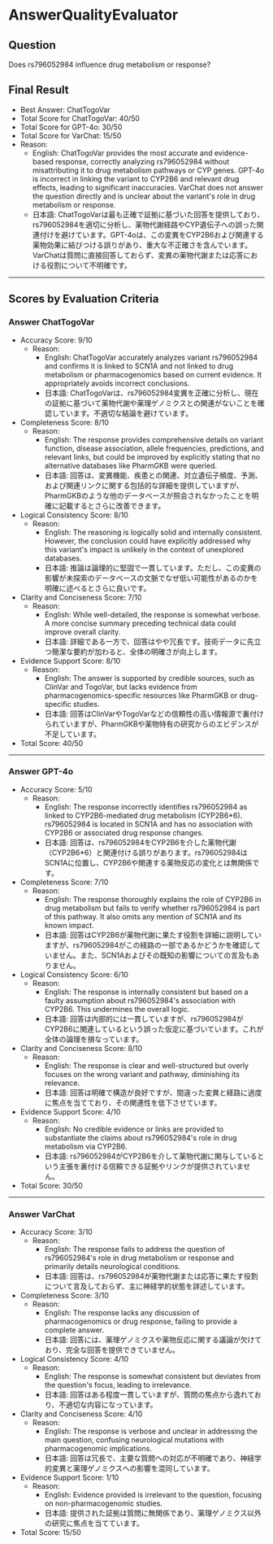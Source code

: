 # AnswerQualityEvaluator

## Question

Does rs796052984 influence drug metabolism or response?

## Final Result

- Best Answer: ChatTogoVar
- Total Score for ChatTogoVar: 40/50
- Total Score for GPT-4o: 30/50
- Total Score for VarChat: 15/50
- Reason:
  - English: ChatTogoVar provides the most accurate and evidence-based response, correctly analyzing rs796052984 without misattributing it to drug metabolism pathways or CYP genes. GPT-4o is incorrect in linking the variant to CYP2B6 and relevant drug effects, leading to significant inaccuracies. VarChat does not answer the question directly and is unclear about the variant's role in drug metabolism or response.
  - 日本語: ChatTogoVarは最も正確で証拠に基づいた回答を提供しており、rs796052984を適切に分析し、薬物代謝経路やCYP遺伝子への誤った関連付けを避けています。GPT-4oは、この変異をCYP2B6および関連する薬物効果に結びつける誤りがあり、重大な不正確さを含んでいます。VarChatは質問に直接回答しておらず、変異の薬物代謝または応答における役割について不明確です。

---

## Scores by Evaluation Criteria

### Answer ChatTogoVar
- Accuracy Score: 9/10
  - Reason: 
    - English: ChatTogoVar accurately analyzes variant rs796052984 and confirms it is linked to SCN1A and not linked to drug metabolism or pharmacogenomics based on current evidence. It appropriately avoids incorrect conclusions.
    - 日本語: ChatTogoVarは、rs796052984変異を正確に分析し、現在の証拠に基づいて薬物代謝や薬理ゲノミクスとの関連がないことを確認しています。不適切な結論を避けています。
- Completeness Score: 8/10
  - Reason: 
    - English: The response provides comprehensive details on variant function, disease association, allele frequencies, predictions, and relevant links, but could be improved by explicitly stating that no alternative databases like PharmGKB were queried.
    - 日本語: 回答は、変異機能、疾患との関連、対立遺伝子頻度、予測、および関連リンクに関する包括的な詳細を提供していますが、PharmGKBのような他のデータベースが照会されなかったことを明確に記載するとさらに改善できます。
- Logical Consistency Score: 8/10
  - Reason: 
    - English: The reasoning is logically solid and internally consistent. However, the conclusion could have explicitly addressed why this variant's impact is unlikely in the context of unexplored databases.
    - 日本語: 推論は論理的に堅固で一貫しています。ただし、この変異の影響が未探索のデータベースの文脈でなぜ低い可能性があるのかを明確に述べるとさらに良いです。
- Clarity and Conciseness Score: 7/10
  - Reason: 
    - English: While well-detailed, the response is somewhat verbose. A more concise summary preceding technical data could improve overall clarity.
    - 日本語: 詳細である一方で、回答はやや冗長です。技術データに先立つ簡潔な要約が加わると、全体の明確さが向上します。
- Evidence Support Score: 8/10
  - Reason: 
    - English: The answer is supported by credible sources, such as ClinVar and TogoVar, but lacks evidence from pharmacogenomics-specific resources like PharmGKB or drug-specific studies.
    - 日本語: 回答はClinVarやTogoVarなどの信頼性の高い情報源で裏付けられていますが、PharmGKBや薬物特有の研究からのエビデンスが不足しています。
- Total Score: 40/50

---

### Answer GPT-4o
- Accuracy Score: 5/10
  - Reason: 
    - English: The response incorrectly identifies rs796052984 as linked to CYP2B6-mediated drug metabolism (CYP2B6*6). rs796052984 is located in SCN1A and has no association with CYP2B6 or associated drug response changes.
    - 日本語: 回答は、rs796052984をCYP2B6を介した薬物代謝（CYP2B6*6）と関連付ける誤りがあります。rs796052984はSCN1Aに位置し、CYP2B6や関連する薬物反応の変化とは無関係です。
- Completeness Score: 7/10
  - Reason: 
    - English: The response thoroughly explains the role of CYP2B6 in drug metabolism but fails to verify whether rs796052984 is part of this pathway. It also omits any mention of SCN1A and its known impact.
    - 日本語: 回答はCYP2B6が薬物代謝に果たす役割を詳細に説明していますが、rs796052984がこの経路の一部であるかどうかを確認していません。また、SCN1Aおよびその既知の影響についての言及もありません。
- Logical Consistency Score: 6/10
  - Reason: 
    - English: The response is internally consistent but based on a faulty assumption about rs796052984's association with CYP2B6. This undermines the overall logic.
    - 日本語: 回答は内部的には一貫していますが、rs796052984がCYP2B6に関連しているという誤った仮定に基づいています。これが全体の論理を損なっています。
- Clarity and Conciseness Score: 8/10
  - Reason: 
    - English: The response is clear and well-structured but overly focuses on the wrong variant and pathway, diminishing its relevance.
    - 日本語: 回答は明確で構造が良好ですが、間違った変異と経路に過度に焦点を当てており、その関連性を低下させています。
- Evidence Support Score: 4/10
  - Reason: 
    - English: No credible evidence or links are provided to substantiate the claims about rs796052984's role in drug metabolism via CYP2B6.
    - 日本語: rs796052984がCYP2B6を介して薬物代謝に関与しているという主張を裏付ける信頼できる証拠やリンクが提供されていません。
- Total Score: 30/50

---

### Answer VarChat
- Accuracy Score: 3/10
  - Reason: 
    - English: The response fails to address the question of rs796052984's role in drug metabolism or response and primarily details neurological conditions.
    - 日本語: 回答は、rs796052984が薬物代謝または応答に果たす役割について言及しておらず、主に神経学的状態を詳述しています。
- Completeness Score: 3/10
  - Reason: 
    - English: The response lacks any discussion of pharmacogenomics or drug response, failing to provide a complete answer.
    - 日本語: 回答には、薬理ゲノミクスや薬物反応に関する議論が欠けており、完全な回答を提供できていません。
- Logical Consistency Score: 4/10
  - Reason: 
    - English: The response is somewhat consistent but deviates from the question's focus, leading to irrelevance.
    - 日本語: 回答はある程度一貫していますが、質問の焦点から逸れており、不適切な内容になっています。
- Clarity and Conciseness Score: 4/10
  - Reason: 
    - English: The response is verbose and unclear in addressing the main question, confusing neurological mutations with pharmacogenomic implications.
    - 日本語: 回答は冗長で、主要な質問への対応が不明確であり、神経学的変異と薬理ゲノミクスへの影響を混同しています。
- Evidence Support Score: 1/10
  - Reason: 
    - English: Evidence provided is irrelevant to the question, focusing on non-pharmacogenomic studies.
    - 日本語: 提供された証拠は質問に無関係であり、薬理ゲノミクス以外の研究に焦点を当てています。
- Total Score: 15/50